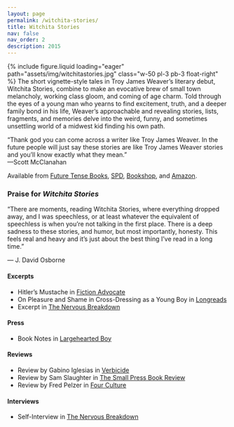 ```yaml
---
layout: page
permalink: /witchita-stories/
title: Witchita Stories
nav: false
nav_order: 2
description: 2015
---
```


{% include figure.liquid loading="eager" path="assets/img/witchitastories.jpg" class="w-50 pl-3 pb-3 float-right" %}
The short vignette-style tales in Troy James Weaver’s literary debut, Witchita Stories, combine to make an evocative brew of small town melancholy, working class gloom, and coming of age charm. Told through the eyes of a young man who yearns to find excitement, truth, and a deeper family bond in his life, Weaver’s approachable and revealing stories, lists, fragments, and memories delve into the weird, funny, and sometimes unsettling world of a midwest kid finding his own path.

<p class="lead">“Thank god you can come across a writer like Troy James Weaver. In the future people will just say these stories are like Troy James Weaver stories and you’ll know exactly what they mean.”<br />—Scott McClanahan</p>

Available from [Future Tense Books](https://futuretensebooks.com/product/wichita-stories-by-troy-james-weaver/), [SPD](https://www.spdbooks.org/Products/9781892061737/witchita-stories.aspx), [Bookshop](https://bookshop.org/contributors/troy-james-weaver), and [Amazon](https://www.amazon.com/Witchita-Stories-Troy-James-Weaver/dp/1892061732).

<p class="text-center"><i class="fa-solid fa-circle"></i></p>

<div class="clearfix"></div>

### Praise for _Witchita Stories_

“There are moments, reading Witchita Stories, where everything dropped away, and I was speechless, or at least whatever the equivalent of speechless is when you’re not talking in the first place. There is a deep sadness to these stories, and humor, but most importantly, honesty. This feels real and heavy and it’s just about the best thing I’ve read in a long time.”

— J. David Osborne

#### Excerpts

- Hitler’s Mustache in [Fiction Advocate](https://www.fictionadvocate.com/2015/04/02/hitlers-mustache/)
- On Pleasure and Shame in Cross-Dressing as a Young Boy in [Longreads](https://longreads.com/2015/06/15/troy-james-weaver-on-pleasure-and-shame-in-cross-dressing-as-a-young-boy/)
- Excerpt in [The Nervous Breakdown](https://web.archive.org/web/20200918205012/http://www.thenervousbreakdown.com/tnbfiction/2015/05/excerpt-of-witchita-stories-by-troy-james-weaver/)

#### Press

- Book Notes in [Largehearted Boy](https://largeheartedboy.com/blog/archive/2016/01/book_notes_troy.html)

#### Reviews

- Review by Gabino Iglesias in [Verbicide](https://web.archive.org/web/20210508213053/https://verbicidemagazine.com/2015/07/12/witchita-stories-troy-james-weaver-book-review/)
- Review by Sam Slaughter in [The Small Press Book Review](https://thesmallpressbookreview.blogspot.com/2015/05/local-but-not-review-of-troy-james.html)
- Review by Fred Pelzer in [Four Culture](https://web.archive.org/web/20230606153707/http://fourculture.com/review-of-troy-james-weavers-wichita-stories/)

#### Interviews

- Self-Interview in [The Nervous Breakdown](https://web.archive.org/web/20220118095157/http://www.thenervousbreakdown.com/tnbfiction/2015/05/troy-james-weaver-the-tnb-self-interview/)
